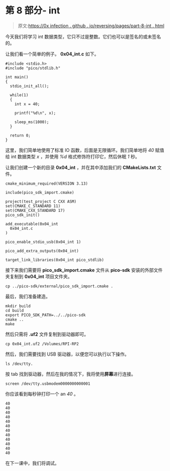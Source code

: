 # 第 8 部分- int

> 原文:[https://0x infection . github . io/reversing/pages/part-8-int . html](https://0xinfection.github.io/reversing/pages/part-8-int.html)

今天我们将学习 int 数据类型，它只不过是整数。它们也可以是签名的或未签名的。

让我们看一个简单的例子。 **0x04_int.c** 如下。

```
#include <stdio.h>
#include "pico/stdlib.h"

int main() 
{
  stdio_init_all();

  while(1) 
  {
    int x = 40; 

    printf("%d\n", x); 

    sleep_ms(1000);
  }

  return 0;
}

```

这里，我们简单地使用了标准 IO 函数，后面是无限循环。我们简单地将 *40* 赋值给 int 数据类型 *x* ，并使用 *%d* 格式修饰符打印它，然后休眠 *1* 秒。

让我们创建一个新的目录 **0x04_int** ，并在其中添加我们的 **CMakeLists.txt** 文件。

```
cmake_minimum_required(VERSION 3.13)

include(pico_sdk_import.cmake)

project(test_project C CXX ASM)
set(CMAKE_C_STANDARD 11) 
set(CMAKE_CXX_STANDARD 17) 
pico_sdk_init()

add_executable(0x04_int
  0x04_int.c
)

pico_enable_stdio_usb(0x04_int 1)

pico_add_extra_outputs(0x04_int)

target_link_libraries(0x04_int pico_stdlib)

```

接下来我们需要将 **pico_sdk_import.cmake** 文件从 **pico-sdk** 安装的外部文件夹复制到 **0x04_int** 项目文件夹。

```
cp ../pico-sdk/external/pico_sdk_import.cmake .

```

最后，我们准备建造。

```
mkdir build
cd build
export PICO_SDK_PATH=../../pico-sdk
cmake ..
make

```

然后只需将 **.uf2** 文件复制到驱动器即可。

```
cp 0x04_int.uf2 /Volumes/RPI-RP2

```

然后，我们需要找到 USB 驱动器，以便您可以执行以下操作。

```
ls /dev/tty.

```

按 tab 找到驱动器，然后在我的情况下，我将使用**屏幕**进行连接。

```
screen /dev/tty.usbmodem0000000000001

```

你应该看到每秒钟打印一个 an *40* 。

```
40
40
40
40
40
40
40
40
40
40
40
40

```

在下一课中，我们将调试。
